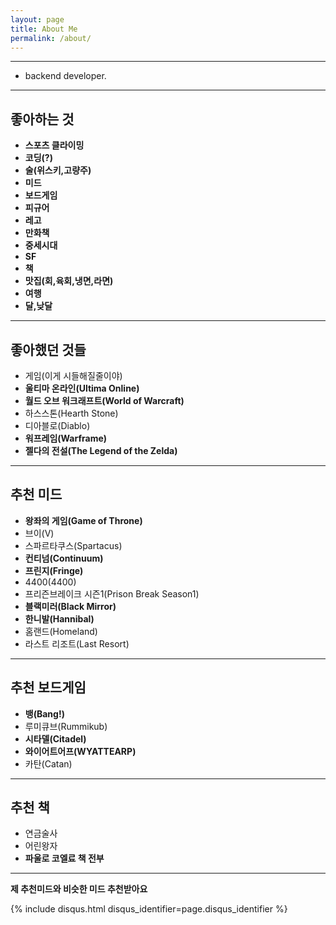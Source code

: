 ```yaml
---
layout: page
title: About Me
permalink: /about/
---
```

***
- backend developer.

***

## 좋아하는 것

* **스포츠 클라이밍**
* **코딩(?)**
* **술(위스키,고량주)**
* **미드**
* **보드게임**
* **피규어**
* **레고**
* **만화책**
* **중세시대**
* **SF**
* **책**
* **맛집(회,육회,냉면,라면)**
* **여행**
* **달,낮달**

***

## 좋아했던 것들

- 게임(이게 시들해질줄이야)
- **울티마 온라인(Ultima Online)**
- **월드 오브 워크래프트(World of Warcraft)**
- 하스스톤(Hearth Stone)
- 디아블로(Diablo)
- **워프레임(Warframe)**
- **젤다의 전설(The Legend of the Zelda)**

***

## 추천 미드

- **왕좌의 게임(Game of Throne)**
- 브이(V)
- 스파르타쿠스(Spartacus)
- **컨티넘(Continuum)**
- **프린지(Fringe)**
- 4400(4400)
- 프리즌브레이크 시즌1(Prison Break Season1)
- **블랙미러(Black Mirror)**
- **한니발(Hannibal)**
- 홈랜드(Homeland)
- 라스트 리조트(Last Resort)

***

## 추천 보드게임

- **뱅(Bang!)**
- 루미큐브(Rummikub)
- **시타델(Citadel)**
- **와이어트어프(WYATTEARP)**
- 카탄(Catan)

***

## 추천 책

- 연금술사
- 어린왕자
- **파울로 코엘료 책 전부**

***

**제 추천미드와 비슷한 미드 추천받아요**



{% include disqus.html disqus_identifier=page.disqus_identifier %}



